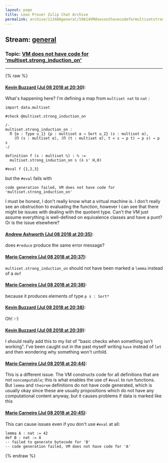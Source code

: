 ```yaml
---
layout: page
title: Lean Prover Zulip Chat Archive 
permalink: archive/113488general/59614VMdoesnothavecodeformultisetstronginductionon.html
---
```


## Stream: [general](index.html)
### Topic: [VM does not have code for 'multiset.strong_induction_on'](59614VMdoesnothavecodeformultisetstronginductionon.html)

---


{% raw %}
#### [ Kevin Buzzard (Jul 08 2018 at 20:30)](https://leanprover.zulipchat.com/#narrow/stream/113488-general/topic/VM%20does%20not%20have%20code%20for%20%27multiset.strong_induction_on%27/near/129309672):
What's happening here? I'm defining a map from `multiset nat` to `nat` :

```lean
import data.multiset

#check @multiset.strong_induction_on 

/-
multiset.strong_induction_on :
  Π {α : Type u_1} {p : multiset α → Sort u_2} (s : multiset α),
    (Π (s : multiset α), (Π (t : multiset α), t < s → p t) → p s) → p s
-/

definition f (s : multiset ℕ) : ℕ := 
  multiset.strong_induction_on s (λ s' H,0)

#eval f {1,2,3} 
```

but the `#eval` fails with 

```
code generation failed, VM does not have code for 'multiset.strong_induction_on'
```

I must be honest, I don't really know what a virtual machine is. I don't really see an obstruction to evaluating the function, however I can see that there might be issues with dealing with the quotient type. Can't the VM just assume everything is well-defined on equivalence classes and have a punt? Or is the issue elsewhere?

#### [ Andrew Ashworth (Jul 08 2018 at 20:35)](https://leanprover.zulipchat.com/#narrow/stream/113488-general/topic/VM%20does%20not%20have%20code%20for%20%27multiset.strong_induction_on%27/near/129309806):
does `#reduce` produce the same error message?

#### [ Mario Carneiro (Jul 08 2018 at 20:37)](https://leanprover.zulipchat.com/#narrow/stream/113488-general/topic/VM%20does%20not%20have%20code%20for%20%27multiset.strong_induction_on%27/near/129309871):
`multiset.strong_induction_on` should not have been marked a `lemma` instead of a `def`

#### [ Mario Carneiro (Jul 08 2018 at 20:38)](https://leanprover.zulipchat.com/#narrow/stream/113488-general/topic/VM%20does%20not%20have%20code%20for%20%27multiset.strong_induction_on%27/near/129309913):
because it produces elements of type `p s : Sort*`

#### [ Kevin Buzzard (Jul 08 2018 at 20:38)](https://leanprover.zulipchat.com/#narrow/stream/113488-general/topic/VM%20does%20not%20have%20code%20for%20%27multiset.strong_induction_on%27/near/129309917):
Oh! :-)

#### [ Kevin Buzzard (Jul 08 2018 at 20:39)](https://leanprover.zulipchat.com/#narrow/stream/113488-general/topic/VM%20does%20not%20have%20code%20for%20%27multiset.strong_induction_on%27/near/129309929):
I should really add this to my list of "basic checks when something isn't working". I've been caught out in the past myself writing `have` instead of `let` and then wondering why something won't unfold.

#### [ Mario Carneiro (Jul 08 2018 at 20:44)](https://leanprover.zulipchat.com/#narrow/stream/113488-general/topic/VM%20does%20not%20have%20code%20for%20%27multiset.strong_induction_on%27/near/129310102):
This is a different issue. The VM constructs code for all definitions that are not `noncomputable`; this is what enables the use of `#eval` to run functions. But `lemma` and `theorem` definitions do not have code generated, which is usually okay since these are usually propositions which do not have any computational content anyway, but it causes problems if data is marked like this

#### [ Mario Carneiro (Jul 08 2018 at 20:45)](https://leanprover.zulipchat.com/#narrow/stream/113488-general/topic/VM%20does%20not%20have%20code%20for%20%27multiset.strong_induction_on%27/near/129310119):
This can cause issues even if you don't use `#eval` at all:
```
lemma A : nat := 42
def B : nat := A
-- failed to generate bytecode for 'B'
-- code generation failed, VM does not have code for 'A'
```


{% endraw %}
